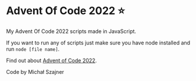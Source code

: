 # Advent Of Code 2022 ⭐
My Advent Of Code 2022 scripts made in JavaScript.

If you want to run any of scripts just make sure you have node installed and run `node [file name]`.

Find out about [Advent of Code 2022](https://adventofcode.com/2022).

Code by Michał Szajner